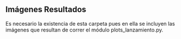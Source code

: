 Imágenes Resultados
-------------------
Es necesario la existencia de esta carpeta pues en ella se incluyen las imágenes que resultan de correr el módulo plots_lanzamiento.py.
